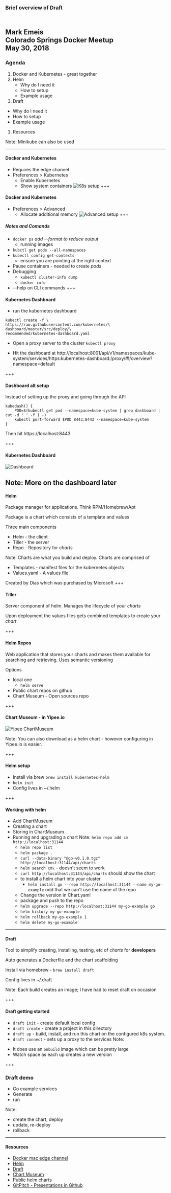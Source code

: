 ### Brief overview of Draft

<br/>Mark Emeis
<br/>Colorado Springs Docker Meetup
<br/>May 30, 2018
---
### Agenda
1. Docker and Kubernetes - great together 
1. Helm 
   * Why do I need it
   * How to setup
   * Example usage
1.  Draft
   * Why do I need it
   * How to setup
   * Example usage
1. Resources

Note:   Minikube can also be used

---
#### Docker and Kubernetes
* Requires the edge channel 
* Preferences > Kubernetes
   * Enable Kubernetes
   * Show system containers 
![K8s setup](images/docker-config-k8s.png)
+++
#### Docker and Kubernetes
* Preferences > Advanced
   * Allocate additional memory 
![Advanced setup](images/docker-config-adv.png)
+++
##### Notes and Comands
* `docker ps`   _add --format to reduce output_
   * running images
* `kubctl get pods --all-namespaces` 
* `kubectl config get-contexts`
   * ensure you are pointing at the right context
* Pause containers - needed to create _pods_
* Debugging
   * `kubectl cluster-info dump`
   * `docker info`
* --help on CLI commands
+++
#### Kubernetes Dashboard
* run the kubernetes dashboard <br/>
```
kubectl create -f \
https://raw.githubusercontent.com/kubernetes/\
dashboard/master/src/deploy/\
recommended/kubernetes-dashboard.yaml
```

* Open a proxy server to the cluster `kubectl proxy`

* Hit the dashboard at http://localhost:8001/api/v1/namespaces/kube-system/services/https:kubernetes-dashboard:/proxy/#!/overview?namespace=default

+++
#### Dashboard alt setup
Instead of setting up the proxy and going through the API 
```
kubedash() {
    POD=$(kubectl get pod --namespace=kube-system | grep dashboard | cut -d ' ' -f 1 -)
    kubectl port-forward $POD 8443:8443 --namespace=kube-system
}
```
Then hit https://localhost:8443


+++
#### Kubernetes Dashboard
![Dashboard](images/k8s-dashboard.png)

Note: More on the dashboard later
---
#### Helm
Package manager for applications.  Think RPM/Homebrew/Apt

Package is a chart which consists of a template and values

Three main components
- Helm - the client
- Tiller - the server
- Repo - Repository for _charts_ 

Note: Charts are what you build and deploy.  Charts are comprised of 
- Templates - manifest files for the kubernetes objects
- Values.yaml - A values file

Created by Dias which was purchased by Microsoft
+++
#### Tiller 
Server component of helm.  Manages the lifecycle of your _charts_

Upon deployment the values files gets combined templates to create your _chart_

+++
#### Helm Repos
Web application that stores your charts and makes them available for searching and retrieving.  Uses semantic versioning 

Options
* local one
   * `helm serve` 
* Public chart repos on github
* Chart Museum - Open sources repo

+++
#### Chart Museum - in Yipee.io

![Yipee ChartMuseum](images/yipee-chart-museum.png)

Note: You can also download as a helm chart - however configuring in Yipee.io is easier.

+++
#### Helm setup 
* Install via brew `brew install kubernetes-helm`
* `helm init`
* Config lives in ~/.helm

+++
#### Working with helm
* Add ChartMuseum
* Creating a chart
* Storing in ChartMuseum
* Running and upgrading a chart
Note:
```helm repo add cm http://localhost:31144```
   - ```helm repo list```
   - ```helm package .```
   - ```curl --data-binary "@go-v0.1.0.tgz" http://localhost:31144/api/charts```
   - ```helm search cm\``` - doesn't seem to work
   - ```curl http://localhost:31144/api/charts``` should show the chart
   - to install a helm chart into your cluster
      - ```helm install go --repo http://localhost:31144 --name my-go-example``` odd that we can't use the name of the repo 
   - Change the version in Chart.yaml
   - package and push to the repo
   - ```helm upgrade --repo http://localhost:31144 my-go-example go```
   - ```helm history my-go-example```
   - ```helm rollback my-go-example 1```
   - ```helm delete my-go-example```
---
#### Draft
Tool to simplify creating, installing, testing, etc of _charts_ for **developers**

Auto generates a Dockerfile and the chart scaffolding

Install via homebrew - 
`brew install draft` 

Config lives in ~/.draft

Note:
Each build creates an image; 
I have had to reset draft on occasion

+++
#### Draft getting started
* `draft init` - create default local config
* `draft create` - create a project in this directory
* `draft up` - build, install, and run this chart on the configured k8s system.
* `draft connect` - sets up a proxy to the services
Note: 
- It does use an `onbuild` image which can be pretty large
- Watch space as each up creates a new version

+++ 
### Draft demo
* Go example services
* Generate
* run 

Note: 
- create the chart, deploy
- update, re-deploy
- rollback
---
#### Resources
* [Docker mac edge channel](https://docs.docker.com/docker-for-mac/edge-release-notes/)
* [Helm](https://helm.sh/)
* [Draft](https://github.com/Azure/draft)
* [Chart Museum](https://github.com/kubernetes-helm/chartmuseum)
* [Public helm charts](https://github.com/kubernetes/charts)
* [GitPitch - Presentations in Github](https://gitpitch.com)
